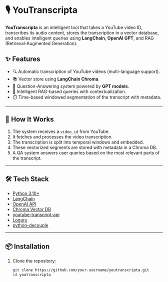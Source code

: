 # 🎙️ YouTranscripta

**YouTranscripta** is an intelligent tool that takes a YouTube video ID, transcribes its audio content, stores the transcription in a vector database, and enables intelligent queries using **LangChain**, **OpenAI GPT**, and RAG (Retrieval-Augmented Generation).

## ✨ Features

- 🔍 Automatic transcription of YouTube videos (multi-language support).
- 📚 Vector store using **LangChain Chroma**.
- 🤖 Question-Answering system powered by **GPT models**.
- 🧠 Intelligent RAG-based queries with contextualization.
- ⏱️ Time-based windowed segmentation of the transcript with metadata.

---

## 🚀 How It Works

1. The system receives a `video_id` from YouTube.
2. It fetches and processes the video transcription.
3. The transcription is split into temporal windows and embedded.
4. These vectorized segments are stored with metadata in a Chroma DB.
5. A QA system answers user queries based on the most relevant parts of the transcript.

---

## 🛠️ Tech Stack

- [Python 3.10+](https://www.python.org/)
- [LangChain](https://www.langchain.com/)
- [OpenAI API](https://platform.openai.com/)
- [Chroma Vector DB](https://docs.trychroma.com/)
- [youtube-transcript-api](https://pypi.org/project/youtube-transcript-api/)
- [Loguru](https://github.com/Delgan/loguru)
- [python-decouple](https://pypi.org/project/python-decouple/)

---

## 📦 Installation

1. Clone the repository:
   ```bash
   git clone https://github.com/your-username/youtranscripta.git
   cd youtranscripta
